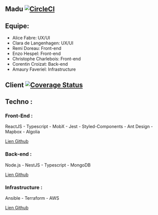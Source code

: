 ## Madu [![CircleCI](https://circleci.com/gh/ayshiff/madu_gr_4/tree/develop.svg?style=svg)](https://circleci.com/gh/ayshiff/madu_gr_4/tree/master)

## Equipe:
- Alice Fabre: UX/UI
- Clara de Langenhagen: UX/UI
- Remi Doreau: Front-end
- Enzo Hespel: Front-end
- Christophe Charlebois: Front-end
- Corentin Croizat: Back-end
- Amaury Faveriel: Infrastructure

## Client [![Coverage Status](https://coveralls.io/repos/github/ayshiff/madu_gr_4/badge.svg?branch=develop)](https://coveralls.io/github/ayshiff/madu_gr_4?branch=develop)

## Techno :

### Front-End :

ReactJS - Typescript - MobX - Jest - Styled-Components - Ant Design - Mapbox - Algolia

[Lien Github](https://github.com/ayshiff/madu_gr_4/tree/develop/client)

### Back-end : 

Node.js - NestJS - Typescript - MongoDB

[Lien Github](https://github.com/ayshiff/madu_gr_4/tree/develop/back-end)

### Infrastructure :

Ansible - Terraform - AWS

[Lien Github](https://github.com/ayshiff/madu_gr_4/tree/develop/.cloud)
